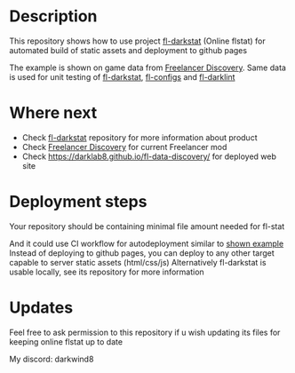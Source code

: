 # Description

This repository shows how to use project [fl-darkstat](https://github.com/darklab8/fl-darkstat) (Online flstat)
for automated build of static assets and deployment to github pages

The example is shown on game data from [Freelancer Discovery](https://discoverygc.com/).
Same data is used for unit testing of [fl-darkstat](https://github.com/darklab8/fl-darkstat), [fl-configs](https://github.com/darklab8/fl-configs) and [fl-darklint](https://github.com/darklab8/fl-darklint)

# Where next

- Check [fl-darkstat](https://github.com/darklab8/fl-darkstat) repository for more information about product
- Check [Freelancer Discovery](https://discoverygc.com/) for current Freelancer mod
- Check https://darklab8.github.io/fl-data-discovery/ for deployed web site

# Deployment steps

Your repository should be containing minimal file amount needed for fl-stat

And it could use CI workflow for autodeployment similar to [shown example](./.github/workflows/publish.yaml)
Instead of deploying to github pages, you can deploy to any other target capable to server static assets (html/css/js)
Alternatively fl-darkstat is usable locally, see its repository for more information

# Updates

Feel free to ask permission to this repository if u wish updating its files for keeping online flstat up to date

My discord: darkwind8
